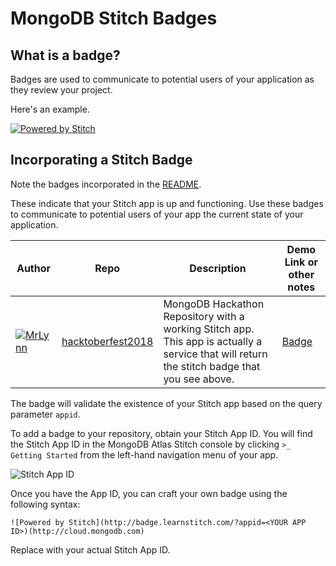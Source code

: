 # MongoDB Stitch Badges
## What is a badge?

 Badges are used to communicate to potential users of your application as they review your project.

Here's an example.

[![Powered by Stitch](http://badge.learnstitch.com/?appid=stitch-badges-dkhza)](http://cloud.mongodb.com)

## Incorporating a Stitch Badge

Note the badges incorporated in the [README](https://github.com/mongodb/hacktoberfest2018/blob/master/README.md").

 These indicate that your Stitch app is up and functioning. Use these badges to communicate to potential users of your app the current state of your application.

| Author | Repo | Description | Demo Link or other notes |
| --- | --- | --- | --- |
| [![MrLynn](https://avatars2.githubusercontent.com/u/192552?s=50&v=4)](http://twitter.com/merlynn) |  [hacktoberfest2018](http://github.com/mongodb/hacktoberfest2018)| MongoDB Hackathon Repository with a working Stitch app. This app is actually a service that will return the stitch badge that you see above.|  [Badge](http://badge.learnstitch.com) |

The badge will validate the existence of your Stitch app based on the query parameter `appid`. 

To add a badge to your repository, obtain your Stitch App ID. You will find the Stitch App ID in the MongoDB Atlas Stitch console by clicking `>_ Getting Started` from the left-hand navigation menu of your app.

![Stitch App ID](https://i.imgur.com/y6dWV5M.png)

Once you have the App ID, you can craft your own badge using the following syntax:

```![Powered by Stitch](http://badge.learnstitch.com/?appid=<YOUR APP ID>)(http://cloud.mongodb.com)```

Replace *<YOUR APP ID>* with your actual Stitch App ID.